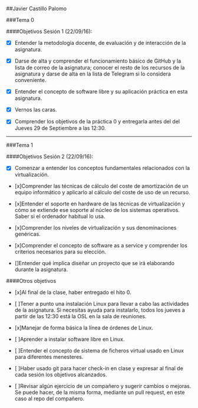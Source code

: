 ##Javier Castillo Palomo

###Tema 0

####Objetivos Sesión 1 (22/09/16):

- [x] Entender la metodología docente, de evaluación y de interacción de la asignatura.

- [x] Darse de alta y comprender el funcionamiento básico de GitHub y la lista de correo de la asignatura; conocer el resto de los recursos de la asignatura y darse de alta en la lista de Telegram si lo considera conveniente.

- [x] Entender el concepto de software libre y su aplicación práctica en esta asignatura.

- [x] Vernos las caras.

- [x] Comprender los objetivos de la práctica 0 y entregarla antes del del Jueves 29 de Septiembre a las 12:30.



- - -

###Tema 1

####Objetivos Sesión 2 (22/09/16):

- [x] Comenzar a entender los conceptos fundamentales relacionados con la virtualización.

- [x]Comprender las técnicas de cálculo del coste de amortización de un equipo informático y aplicarlo al cálculo del coste de uso de un recurso.

- [x]Entender el soporte en hardware de las técnicas de virtualización y cómo se extiende ese soporte al núcleo de los sistemas operativos. Saber si el ordenador habitual lo usa.

- [x]Comprender los niveles de virtualización y sus denominaciones genéricas.

- [x]Comprender el concepto de software as a service y comprender los criterios necesarios para su elección.

- []Entender qué implica diseñar un proyecto que se irá elaborando durante la asignatura.





####Otros objetivos

- [x]Al final de la clase, haber entregado el hito 0.

- [ ]Tener a punto una instalación Linux para llevar a cabo las actividades de la asignatura. Si necesitas ayuda para instalarlo, todos los jueves a partir de las 12:30 está la OSL en la sala de reuniones.

- [x]Manejar de forma básica la línea de órdenes de Linux.

- [ ]Aprender a instalar software libre en Linux.

- [ ]Entender el concepto de sistema de ficheros virtual usado en Linux para diferentes menesteres.

- [ ]Haber usado git para hacer check-in en clase y expresar al final de cada sesión los objetivos alcanzados.

- [ ]Revisar algún ejercicio de un compañero y sugerir cambios o mejoras. Se puede hacer, de la misma forma, mediante un pull request, en este caso al repo del compañero.
